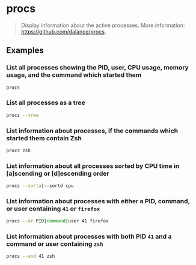 # procs

> Display information about the active processes. More information: <https://github.com/dalance/procs>.

## Examples

### List all processes showing the PID, user, CPU usage, memory usage, and the command which started them

```bash
procs
```

### List all processes as a tree

```bash
procs --tree
```

### List information about processes, if the commands which started them contain Zsh

```bash
procs zsh
```

### List information about all processes sorted by CPU time in [a]scending or [d]escending order

```bash
procs --sorta|--sortd cpu
```

### List information about processes with either a PID, command, or user containing `41` or `firefox`

```bash
procs --or PID|command|user 41 firefox
```

### List information about processes with both PID `41` and a command or user containing `zsh`

```bash
procs --and 41 zsh
```
